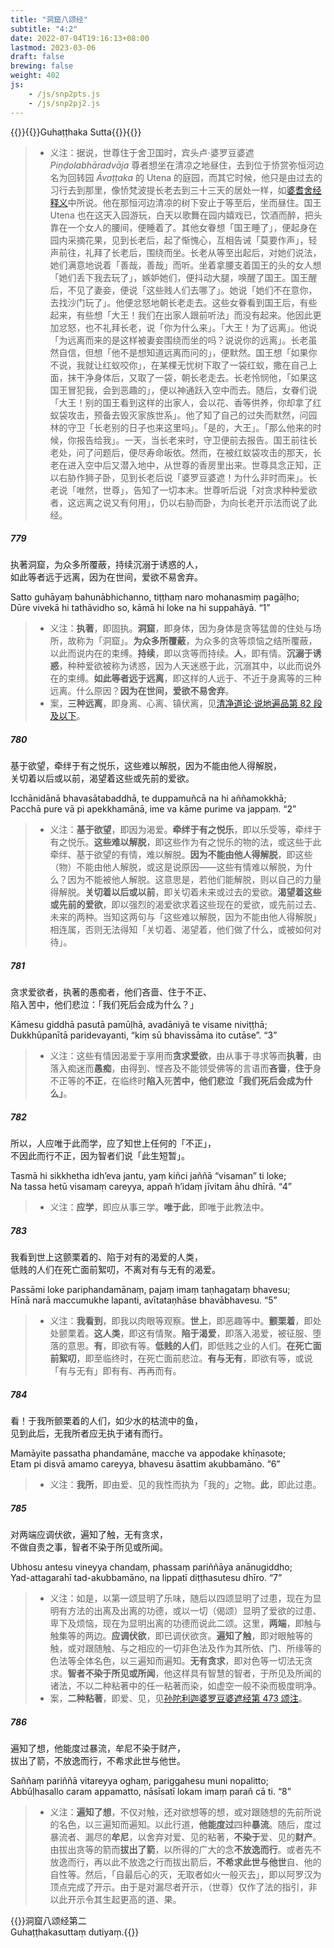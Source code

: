 ```yaml
---
title: "洞窟八颂经"
subtitle: "4:2"
date: 2022-07-04T19:16:13+08:00
lastmod: 2023-03-06
draft: false
brewing: false
weight: 402
js:
    - /js/snp2pts.js
    - /js/snp2pj2.js
---
```



{{<subtitle>}}{{<suttalink src="snp4.2">}}Guhaṭṭhaka Sutta{{</suttalink>}}{{</subtitle>}}

> - 义注：据说，世尊住于舍卫国时，宾头卢·婆罗豆婆遮 *Piṇḍolabhāradvāja* 尊者想坐在清凉之地昼住，去到位于㤭赏弥恒河边名为回转园 *Āvaṭṭaka* 的 Utena 的庭园，而其它时候，他只是由过去的习行去到那里，像㤭梵波提长老去到三十三天的居处一样，如[婆耆舍经释义](../212/)中所说。他在那恒河边清凉的树下安止于等至后，坐而昼住。国王 Utena 也在这天入园游玩，白天以歌舞在园内嬉戏已，饮酒而醉，把头靠在一个女人的腰间，便睡着了。其他女眷想「国王睡了」，便起身在园内采摘花果，见到长老后，起了惭愧心，互相告诫「莫要作声」，轻声前往，礼拜了长老后，围绕而坐。长老从等至出起后，对她们说法，她们满意地说着「善哉，善哉」而听。坐着拿腰支着国王的头的女人想「她们丢下我去玩了」，嫉妒她们，便抖动大腿，唤醒了国王。国王醒后，不见了妻妾，便说「这些贱人们去哪了」。她说「她们不在意你，去找沙门玩了」。他便忿怒地朝长老走去。这些女眷看到国王后，有些起来，有些想「大王！我们在出家人跟前听法」而没有起来。他因此更加忿怒，也不礼拜长老，说「你为什么来」。「大王！为了远离」。他说「为远离而来的是这样被妻妾围绕而坐的吗？说说你的远离」。长老虽然自信，但想「他不是想知道远离而问的」，便默然。国王想「如果你不说，我就让红蚁咬你」，在某棵无忧树下取了一袋红蚁，撒在自己上面，抹干净身体后，又取了一袋，朝长老走去。长老怜悯他，「如果这国王冒犯我，会到恶趣的」，便以神通跃入空中而去。随后，女眷们说「大王！别的国王看到这样的出家人，会以花、香等供养，你却拿了红蚁袋攻击，预备去毁灭家族世系」。他了知了自己的过失而默然，问园林的守卫「长老别的日子也来这里吗」。「是的，大王」。「那么他来的时候，你报告给我」。一天，当长老来时，守卫便前去报告。国王前往长老处，问了问题后，便尽寿命皈依。然而，在被红蚁袋攻击的那天，长老在进入空中后又潜入地中，从世尊的香房里出来。世尊具念正知，正以右胁作狮子卧，见到长老后说「婆罗豆婆遮！为什么非时而来」。长老说「唯然，世尊」，告知了一切本末。世尊听后说「对贪求种种爱欲者，这远离之说又有何用」，仍以右胁而卧，为向长老开示法而说了此经。

##### 779

执著洞窟，为众多所覆蔽，持续沉溺于诱惑的人，  
如此等者远于远离，因为在世间，爱欲不易舍弃。

Satto guhāyaṃ bahunābhichanno, tiṭṭhaṃ naro mohanasmiṃ pagāḷho;  
Dūre vivekā hi tathāvidho so, kāmā hi loke na hi suppahāyā. <q>1</q>

> - 义注：**执著**，即固执。**洞窟**，即身体，因为身体是贪等猛兽的住处与场所，故称为「洞窟」。**为众多所覆蔽**，为众多的贪等烦恼之结所覆蔽，以此而说内在的束缚。**持续**，即以贪等而持续。**人**，即有情。**沉溺于诱惑**，种种爱欲被称为诱惑，因为人天迷惑于此，沉溺其中，以此而说外在的束缚。**如此等者远于远离**，即这样的人远于、不近于身离等的三种远离。什么原因？**因为在世间，爱欲不易舍弃**。
> - 案，**三种远离**，即身离、心离、镇伏离，见[清净道论·说地遍品第 82 段及以下](/visuddhimagga/04/#82)。

##### 780

基于欲望，牵绊于有之悦乐，这些难以解脱，因为不能由他人得解脱，  
关切着以后或以前，渴望着这些或先前的爱欲。

Icchānidānā bhavasātabaddhā, te duppamuñcā na hi aññamokkhā;  
Pacchā pure vā pi apekkhamānā, ime va kāme purime va jappaṃ. <q>2</q>

> - 义注：**基于欲望**，即因为渴爱。**牵绊于有之悦乐**，即以乐受等，牵绊于有之悦乐。**这些难以解脱**，即这些作为有之悦乐的物的法，或这些于此牵绊、基于欲望的有情，难以解脱。**因为不能由他人得解脱**，即这些（物）不能由他人解脱，或这是说原因——这些有情难以解脱，为什么？因为不能被他人解脱。这意思是，若他们能解脱，则以自己的力量得解脱。**关切着以后或以前**，即关切着未来或过去的爱欲。**渴望着这些或先前的爱欲**，即以强烈的渴爱欲求着这些现在的爱欲，或先前过去、未来的两种。当知这两句与「这些难以解脱，因为不能由他人得解脱」相连属，否则无法得知「关切着、渴望着，他们做了什么，或被如何对待」。

##### 781

贪求爱欲者，执著的愚痴者，他们吝啬、住于不正、  
陷入苦中，他们悲泣：「我们死后会成为什么？」

Kāmesu giddhā pasutā pamūḷhā, avadāniyā te visame niviṭṭhā;  
Dukkhūpanītā paridevayanti, “kiṃ sū bhavissāma ito cutāse”. <q>3</q>

> - 义注：这些有情因渴爱于享用而**贪求爱欲**，由从事于寻求等而**执著**，由落入痴迷而**愚痴**，由得到、悭吝及不能领受佛等的言语而**吝啬**，**住于**身不正等的**不正**，在临终时**陷入**死**苦中，他们悲泣「我们死后会成为什么」**。

##### 782

所以，人应唯于此而学，应了知世上任何的「不正」，  
不因此而行不正，因为智者们说「此生短暂」。

Tasmā hi sikkhetha idh’eva jantu, yaṃ kiñci jaññā “visaman” ti loke;  
Na tassa hetū visamaṃ careyya, appañ h’idaṃ jīvitam āhu dhīrā. <q>4</q>

> - 义注：**应学**，即应从事三学。**唯于此**，即唯于此教法中。

##### 783

我看到世上这颤栗着的、陷于对有的渴爱的人类，  
低贱的人们在死亡面前絮叨，不离对有与无有的渴爱。

Passāmi loke pariphandamānaṃ, pajaṃ imaṃ taṇhagataṃ bhavesu;  
Hīnā narā maccumukhe lapanti, avītataṇhāse bhavābhavesu. <q>5</q>

> - 义注：**我看到**，即我以肉眼等观察。**世上**，即恶趣等中。**颤栗着**，即处处颤栗着。**这人类**，即这有情聚。**陷于渴爱**，即落入渴爱，被征服、堕落的意思。**有**，即欲有等。**低贱的人们**，即低贱之业的人们。**在死亡面前絮叨**，即至临终时，在死亡面前悲泣。**有与无有**，即欲有等，或说「有与无有」即有有、再再而有。

##### 784

看！于我所颤栗着的人们，如少水的枯流中的鱼，  
见到此后，无我所者应无执于诸有而行。

Mamāyite passatha phandamāne, macche va appodake khīṇasote;  
Etam pi disvā amamo careyya, bhavesu āsattim akubbamāno. <q>6</q>

> - 义注：**我所**，即由爱、见的我性而执为「我的」之物。**此**，即此过患。

##### 785

对两端应调伏欲，遍知了触，无有贪求，  
不做自责之事，智者不染于所见或所闻。

Ubhosu antesu vineyya chandaṃ, phassaṃ pariññāya anānugiddho;  
Yad-attagarahī tad-akubbamāno, na lippatī diṭṭhasutesu dhīro. <q>7</q>

> - 义注：如是，以第一颂显明了乐味，随后以四颂显明了过患，现在为显明有方法的出离及出离的功德，或以一切（偈颂）显明了爱欲的过患、卑下及烦恼，现在为显明出离的功德而说此二颂。这里，**两端**，即触与触集等的两边。**应调伏欲**，即已调伏欲贪。**遍知了触**，即对眼触等的触，或对跟随触、与之相应的一切非色法及作为其所依、门、所缘等的色法等全体名色，以三遍知而遍知。**无有贪求**，即对色等一切法无贪求。**智者不染于所见或所闻**，他这样具有智慧的智者，于所见及所闻的诸法，不以二种粘著中的任一粘著而染，如虚空一般不染而极度明净。
> - 案，**二种粘著**，即爱、见，见[孙陀利迦婆罗豆婆遮经第 473 颂注](../304/#473)。

##### 786

遍知了想，他能度过暴流，牟尼不染于财产，  
拔出了箭，不放逸而行，不希求此世与他世。

Saññaṃ pariññā vitareyya oghaṃ, pariggahesu muni nopalitto;  
Abbūḷhasallo caram appamatto, nāsīsatī lokam imaṃ parañ cā ti. <q>8</q>

> - 义注：**遍知了想**，不仅对触，还对欲想等的想，或对跟随想的先前所说的名色，以三遍知而遍知。以此行道，**他能度过**四种**暴流**。随后，度过暴流者、漏尽的**牟尼**，以舍弃对爱、见的粘著，**不染于**爱、见的**财产**。由拔出贪等的箭而**拔出了箭**，以所得的广大的念**不放逸而行**。或者先不放逸而行，再以此不放逸之行而拔出箭后，**不希求此世与他世**自、他的自性等。然后，「自最后心的灭，无取者如火一般灭去」，即以阿罗汉为顶点完成了开示。由于是对漏尽者开示，（世尊）仅作了法的指引，非以此开示令其生起更高的道、果。


{{<eof>}}洞窟八颂经第二<br>Guhaṭṭhakasuttaṃ dutiyaṃ.{{</eof>}}